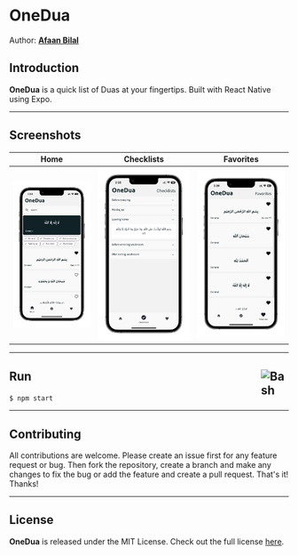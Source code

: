 OneDua
======

Author: **[Afaan Bilal](https://afaan.dev)**

## Introduction
**OneDua** is a quick list of Duas at your fingertips. Built with React Native using Expo.

---

## Screenshots
| Home | Checklists | Favorites |
|:----:|:----------:|:---------:|
|![Home](/screenshots/OneDua-Home.png)|![Checklists](/screenshots/OneDua-Checklists.png)|![Favorites](/screenshots/OneDua-Favorites.png)|

---

## Run <img src="https://cdn.jsdelivr.net/gh/devicons/devicon/icons/bash/bash-original.svg" alt="Bash" title="Bash" width="50px" style="float:right" />
`$ npm start`

---

## Contributing
All contributions are welcome. Please create an issue first for any feature request
or bug. Then fork the repository, create a branch and make any changes to fix the bug
or add the feature and create a pull request. That's it!
Thanks!

---

## License
**OneDua** is released under the MIT License.
Check out the full license [here](LICENSE).
